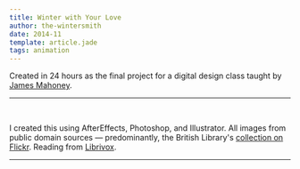 ```yaml
---
title: Winter with Your Love
author: the-wintersmith
date: 2014-11
template: article.jade
tags: animation
---
```


Created in 24 hours as the final project for a digital design class taught by [James Mahoney](http://www.jamesmahoney.net/).  

---
<div class="youtube" id="Fg-Mnc_k1-Y"></div><br>

I created this using AfterEffects, Photoshop, and Illustrator.  All images from public domain sources — predominantly, the British Library's [collection on Flickr](https://www.flickr.com/photos/britishlibrary).  Reading from [Librivox](http://www.librivox.org).
  
---